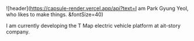 ![header](https://capsule-render.vercel.app/api?text=I am Park Gyung Yeol, who likes to make things. &fontSize=40)

I am currently developing the T Map electric vehicle platform at ait-story company.
